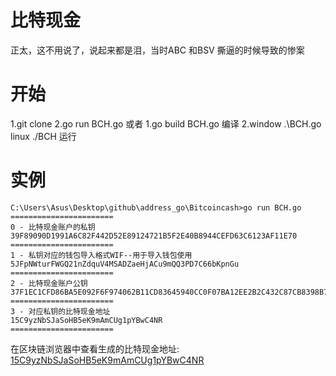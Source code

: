 # 比特现金
正太，这不用说了，说起来都是泪，当时ABC 和BSV 撕逼的时候导致的惨案
# 开始
1.git clone 
2.go run BCH.go
或者
1.go build BCH.go   编译
2.window .\BCH.go  linux ./BCH  运行
# 实例
```shell
C:\Users\Asus\Desktop\github\address_go\Bitcoincash>go run BCH.go
=======================
0 - 比特现金账户的私钥
39F89090D1991A6C82F442D52E89124721B5F2E40B8944CEFD63C6123AF11E70
=======================
1 - 私钥对应的钱包导入格式WIF--用于导入钱包使用
5JFpNWturFWGQ21nZdquV4MSADZaeHjACu9mQQ3PD7C66bKpnGu
=======================
2 - 比特现金账户公钥
37F1EC1CFD86BA5E092F6F974062B11CD83645940CC0F07BA12EE2B2C432C87CB8398B777D09997DB90004F9C9C51262C876112C3A5058E212424514E1B9DB2B
=======================
3 - 对应私钥的比特现金地址
15C9yzNbSJaSoHB5eK9mAmCUg1pYBwC4NR
=======================
```
在区块链浏览器中查看生成的比特现金地址: [15C9yzNbSJaSoHB5eK9mAmCUg1pYBwC4NR](https://explorer.bitcoin.com/bch/address/15C9yzNbSJaSoHB5eK9mAmCUg1pYBwC4NR)